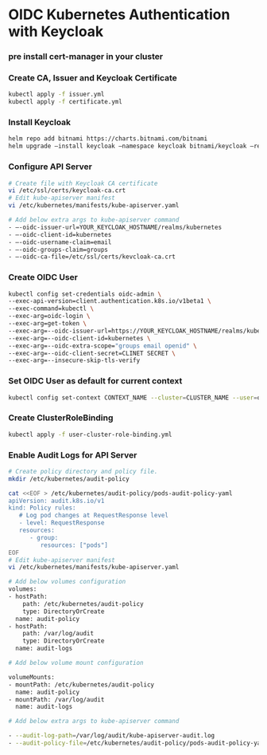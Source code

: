 OIDC Kubernetes Authentication with Keycloak
==================

### pre install cert-manager in your cluster

### Create CA, Issuer and Keycloak Certificate

```sh
kubectl apply -f issuer.yml
kubectl apply -f certificate.yml
```


### Install Keycloak

```sh
helm repo add bitnami https://charts.bitnami.com/bitnami
helm upgrade —install keycloak —namespace keycloak bitnami/keycloak —reuse-values -f keycloak-values.yml
```

### Configure API Server

```sh
# Create file with Keycloak CA certificate
vi /etc/ssl/certs/keycloak-ca.crt
# Edit kube-apiserver manifest
vi /etc/kubernetes/manifests/kube-apiserver.yaml

# Add below extra args to kube-apiserver command
- —-oidc-issuer-url=YOUR_KEYCLOAK_HOSTNAME/realms/kubernetes
- —-oidc-client-id=kubernetes
- —-oidc-username-claim=email
- —-oidc-groups-claim=groups
- —-oidc-ca-file=/etc/ssl/certs/kevcloak-ca.crt
```


### Create OIDC User

```sh
kubectl config set-credentials oidc-admin \
--exec-api-version=client.authentication.k8s.io/v1beta1 \
--exec-command=kubectl \
--exec-arg=oidc-login \
--exec-arg=get-token \
--exec-arg=--oidc-issuer-url=https://YOUR_KEYCLOAK_HOSTNAME/realms/kubernetes \
--exec-arg=--oidc-client-id=kubernetes \
--exec-arg=--oidc-extra-scope="groups email openid" \
--exec-arg=--oidc-client-secret=CLINET SECRET \
--exec-arg=--insecure-skip-tls-verify
```

### Set OIDC User as default for current context

```sh
kubectl config set-context CONTEXT_NAME --cluster=CLUSTER_NAME --user=oidc-admin
```

### Create ClusterRoleBinding

```sh
kubectl apply -f user-cluster-role-binding.yml
```


### Enable Audit Logs for API Server

```sh
# Create policy directory and policy file.
mkdir /etc/kubernetes/audit-policy

cat <<EOF > /etc/kubernetes/audit-policy/pods-audit-policy-yaml
apiVersion: audit.k8s.io/v1
kind: Policy rules:
   # Log pod changes at RequestResponse level
   - level: RequestResponse 
   resources:
      - group:
         resources: ["pods"]
EOF
# Edit kube-apiserver manifest
vi /etc/kubernetes/manifests/kube-apiserver.yaml

# Add below volumes configuration
volumes: 
- hostPath:
    path: /etc/kubernetes/audit-policy 
    type: DirectoryOrCreate
  name: audit-policy 
- hostPath:
    path: /var/log/audit 
    type: DirectoryOrCreate
  name: audit-logs

# Add below volume mount configuration

volumeMounts:
- mountPath: /etc/kubernetes/audit-policy 
  name: audit-policy
- mountPath: /var/log/audit 
  name: audit-logs

# Add below extra args to kube-apiserver command

- --audit-log-path=/var/log/audit/kube-apiserver-audit.log
- --audit-policy-file=/etc/kubernetes/audit-policy/pods-audit-policy-yaml

```
